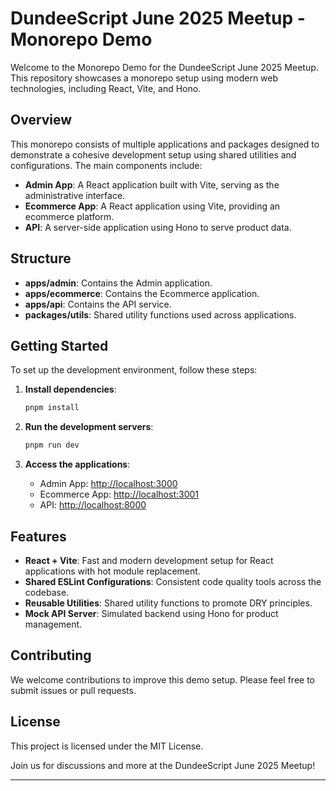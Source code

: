 # DundeeScript June 2025 Meetup - Monorepo Demo

Welcome to the Monorepo Demo for the DundeeScript June 2025 Meetup. This repository showcases a monorepo setup using modern web technologies, including React, Vite, and Hono.

## Overview

This monorepo consists of multiple applications and packages designed to demonstrate a cohesive development setup using shared utilities and configurations. The main components include:

- **Admin App**: A React application built with Vite, serving as the administrative interface.
- **Ecommerce App**: A React application using Vite, providing an ecommerce platform.
- **API**: A server-side application using Hono to serve product data.

## Structure

- **apps/admin**: Contains the Admin application.
- **apps/ecommerce**: Contains the Ecommerce application.
- **apps/api**: Contains the API service.
- **packages/utils**: Shared utility functions used across applications.

## Getting Started

To set up the development environment, follow these steps:

1. **Install dependencies**:

   ```bash
   pnpm install
   ```

2. **Run the development servers**:

   ```bash
   pnpm run dev
   ```

3. **Access the applications**:
   - Admin App: [http://localhost:3000](http://localhost:3000)
   - Ecommerce App: [http://localhost:3001](http://localhost:3001)
   - API: [http://localhost:8000](http://localhost:8000)

## Features

- **React + Vite**: Fast and modern development setup for React applications with hot module replacement.
- **Shared ESLint Configurations**: Consistent code quality tools across the codebase.
- **Reusable Utilities**: Shared utility functions to promote DRY principles.
- **Mock API Server**: Simulated backend using Hono for product management.

## Contributing

We welcome contributions to improve this demo setup. Please feel free to submit issues or pull requests.

## License

This project is licensed under the MIT License.

Join us for discussions and more at the DundeeScript June 2025 Meetup!

---
